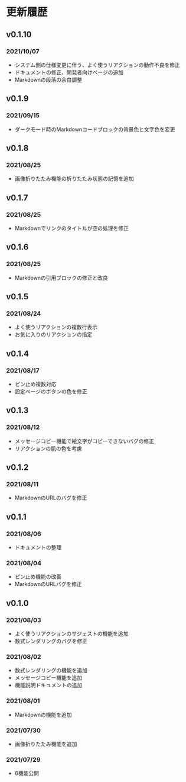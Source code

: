 # 更新履歴

## v0.1.10
### 2021/10/07
- システム側の仕様変更に伴う、よく使うリアクションの動作不良を修正
- ドキュメントの修正、開発者向けページの追加
- Markdownの段落の余白調整

## v0.1.9
### 2021/09/15
- ダークモード時のMarkdownコードブロックの背景色と文字色を変更

## v0.1.8
### 2021/08/25
- 画像折りたたみ機能の折りたたみ状態の記憶を追加

## v0.1.7
### 2021/08/25
- Markdownでリンクのタイトルが空の処理を修正

## v0.1.6
### 2021/08/25
- Markdownの引用ブロックの修正と改良

## v0.1.5
### 2021/08/24
- よく使うリアクションの複数行表示
- お気に入りのリアクションの指定

## v0.1.4
### 2021/08/17
- ピン止め複数対応
- 設定ページのボタンの色を修正

## v0.1.3
### 2021/08/12
- メッセージコピー機能で絵文字がコピーできないバグの修正
- リアクションの肌の色を考慮

## v0.1.2
### 2021/08/11
- MarkdownのURLのバグを修正

## v0.1.1
### 2021/08/06
- ドキュメントの整理

### 2021/08/04
- ピン止め機能の改善
- MarkdownのURLバグを修正

## v0.1.0
### 2021/08/03
- よく使うリアクションのサジェストの機能を追加
- 数式レンダリングのバグを修正

### 2021/08/02
- 数式レンダリングの機能を追加
- メッセージコピー機能を追加
- 機能説明ドキュメントの追加

### 2021/08/01
- Markdownの機能を追加

### 2021/07/30
- 画像折りたたみ機能を追加

### 2021/07/29
- 6機能公開

